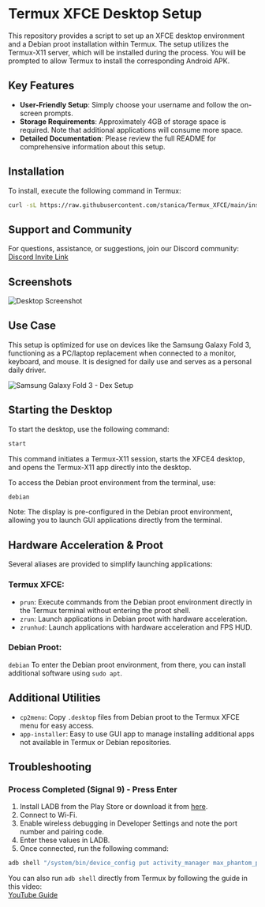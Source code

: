 # Termux XFCE Desktop Setup

This repository provides a script to set up an XFCE desktop environment and a Debian proot installation within Termux. The setup utilizes the Termux-X11 server, which will be installed during the process. You will be prompted to allow Termux to install the corresponding Android APK.

## Key Features

- **User-Friendly Setup**: Simply choose your username and follow the on-screen prompts.
- **Storage Requirements**: Approximately 4GB of storage space is required. Note that additional applications will consume more space.
- **Detailed Documentation**: Please review the full README for comprehensive information about this setup.

## Installation

To install, execute the following command in Termux:

```bash
curl -sL https://raw.githubusercontent.com/stanica/Termux_XFCE/main/install_xfce_native.sh -o install.sh && bash install.sh
```

## Support and Community

For questions, assistance, or suggestions, join our Discord community:  
[Discord Invite Link](https://discord.gg/pNMVrZu5dm)

## Screenshots

![Desktop Screenshot](screenshot2.png)

## Use Case

This setup is optimized for use on devices like the Samsung Galaxy Fold 3, functioning as a PC/laptop replacement when connected to a monitor, keyboard, and mouse. It is designed for daily use and serves as a personal daily driver.

![Samsung Galaxy Fold 3 - Dex Setup](desk.jpg)

## Starting the Desktop

To start the desktop, use the following command:

```bash
start
```

This command initiates a Termux-X11 session, starts the XFCE4 desktop, and opens the Termux-X11 app directly into the desktop.

To access the Debian proot environment from the terminal, use:

```bash
debian
```

Note: The display is pre-configured in the Debian proot environment, allowing you to launch GUI applications directly from the terminal.

## Hardware Acceleration & Proot

Several aliases are provided to simplify launching applications:

### Termux XFCE:

- `prun`: Execute commands from the Debian proot environment directly in the Termux terminal without entering the proot shell.
- `zrun`: Launch applications in Debian proot with hardware acceleration.
- `zrunhud`: Launch applications with hardware acceleration and FPS HUD.

### Debian Proot:

`debian` To enter the Debian proot environment, from there, you can install additional software using `sudo apt`.

## Additional Utilities

- `cp2menu`: Copy `.desktop` files from Debian proot to the Termux XFCE menu for easy access.
- `app-installer`: Easy to use GUI app to manage installing additional apps not available in Termux or Debian repositories.

## Troubleshooting

### Process Completed (Signal 9) - Press Enter

1. Install LADB from the Play Store or download it from [here](https://github.com/hyperio546/ladb-builds/releases).
2. Connect to Wi-Fi.
3. Enable wireless debugging in Developer Settings and note the port number and pairing code.
4. Enter these values in LADB.
5. Once connected, run the following command:

```bash
adb shell "/system/bin/device_config put activity_manager max_phantom_processes 2147483647"
```

You can also run `adb shell` directly from Termux by following the guide in this video:  
[YouTube Guide](https://www.youtube.com/watch?v=BHc7uvX34bM)

